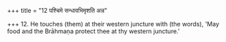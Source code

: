 +++
title = "12 पश्चिमे सन्धावभिमृशति अन्न"

+++
12. He touches (them) at their western juncture with (the words), 'May food and the Brāhmaṇa protect thee at thy western juncture.'
